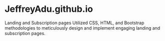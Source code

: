 # JeffreyAdu.github.io
Landing and Subscription pages
Utilized CSS, HTML, and Bootstrap methodologies to meticulously design and implement engaging landing and subscription pages.

